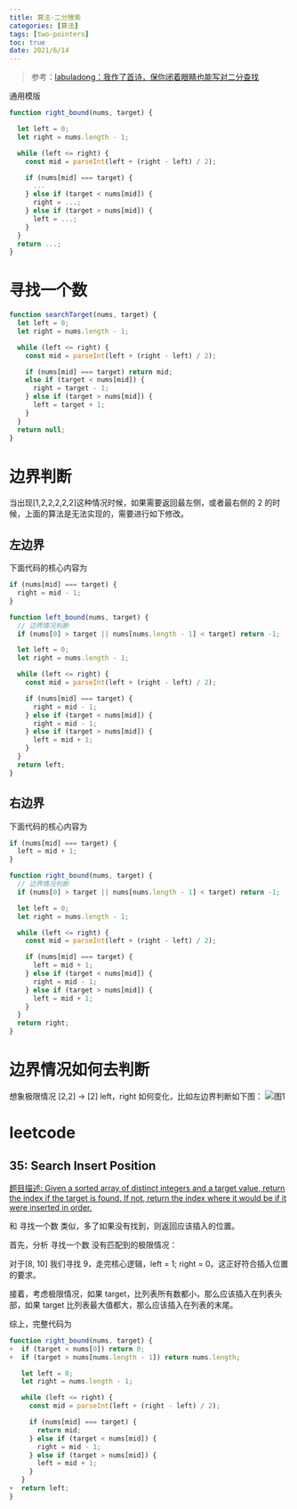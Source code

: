 ```yaml
---
title: 算法-二分搜索
categories: [算法]
tags: [two-pointers]
toc: true
date: 2021/6/14
---
```


> 参考：[labuladong：我作了首诗，保你闭着眼睛也能写对二分查找](https://mp.weixin.qq.com/s?__biz=MzAxODQxMDM0Mw==&mid=2247485044&idx=1&sn=e6b95782141c17abe206bfe2323a4226&chksm=9bd7f87caca0716aa5add0ddddce0bfe06f1f878aafb35113644ebf0cf0bfe51659da1c1b733&scene=21#wechat_redirect)

通用模版

```js
function right_bound(nums, target) {

  let left = 0;
  let right = nums.length - 1;

  while (left <= right) {
    const mid = parseInt(left + (right - left) / 2);

    if (nums[mid] === target) {
      ...
    } else if (target < nums[mid]) {
      right = ...;
    } else if (target > nums[mid]) {
      left = ...;
    }
  }
  return ...;
}
```

<!-- more -->

# 寻找一个数

```js
function searchTarget(nums, target) {
  let left = 0;
  let right = nums.length - 1;

  while (left <= right) {
    const mid = parseInt(left + (right - left) / 2);

    if (nums[mid] === target) return mid;
    else if (target < nums[mid]) {
      right = target - 1;
    } else if (target > nums[mid]) {
      left = target + 1;
    }
  }
  return null;
}
```

# 边界判断

当出现[1,2,2,2,2,2]这种情况时候，如果需要返回最左侧，或者最右侧的 2 的时候，上面的算法是无法实现的，需要进行如下修改。

## 左边界

下面代码的核心内容为

```js
if (nums[mid] === target) {
  right = mid - 1;
}
```

```js
function left_bound(nums, target) {
  // 边界情况判断
  if (nums[0] > target || nums[nums.length - 1] < target) return -1;

  let left = 0;
  let right = nums.length - 1;

  while (left <= right) {
    const mid = parseInt(left + (right - left) / 2);

    if (nums[mid] === target) {
      right = mid - 1;
    } else if (target < nums[mid]) {
      right = mid - 1;
    } else if (target > nums[mid]) {
      left = mid + 1;
    }
  }
  return left;
}
```

## 右边界

下面代码的核心内容为

```js
if (nums[mid] === target) {
  left = mid + 1;
}
```

```js
function right_bound(nums, target) {
  // 边界情况判断
  if (nums[0] > target || nums[nums.length - 1] < target) return -1;

  let left = 0;
  let right = nums.length - 1;

  while (left <= right) {
    const mid = parseInt(left + (right - left) / 2);

    if (nums[mid] === target) {
      left = mid + 1;
    } else if (target < nums[mid]) {
      right = mid - 1;
    } else if (target > nums[mid]) {
      left = mid + 1;
    }
  }
  return right;
}
```

# 边界情况如何去判断

想象极限情况 [2,2] -> [2] left，right 如何变化，比如左边界判断如下图：
![图1](/images/algorithm/binarySearch-left-bound.jpeg)

# leetcode

## 35: Search Insert Position

[题目描述: Given a sorted array of distinct integers and a target value, return the index if the target is found. If not, return the index where it would be if it were inserted in order.](https://leetcode.com/problems/search-insert-position/)

和 <span class="text-red"> 寻找一个数 </span>类似，多了如果没有找到，则返回应该插入的位置。

首先，分析<span class="text-red"> 寻找一个数 </span>没有匹配到的极限情况：

对于[8, 10] 我们寻找 9，走完核心逻辑，left = 1; right = 0。这正好符合插入位置的要求。

接着，考虑极限情况，如果 target，比列表所有数都小，那么应该插入在列表头部，如果 target 比列表最大值都大，那么应该插入在列表的末尾。

综上，完整代码为

```js
function right_bound(nums, target) {
+  if (target < nums[0]) return 0;
+  if (target > nums[nums.length - 1]) return nums.length;

   let left = 0;
   let right = nums.length - 1;

   while (left <= right) {
     const mid = parseInt(left + (right - left) / 2);

     if (nums[mid] === target) {
       return mid;
     } else if (target < nums[mid]) {
       right = mid - 1;
     } else if (target > nums[mid]) {
       left = mid + 1;
     }
   }
+  return left;
}
```
